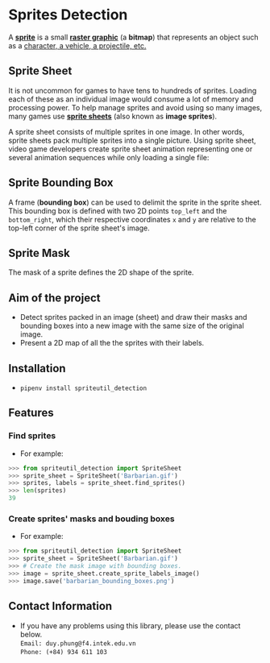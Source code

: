 # Sprites Detection
A [**sprite**](<https://en.wikipedia.org/wiki/Sprite_(computer_graphics)>) is a small [**raster graphic**](https://en.wikipedia.org/wiki/Raster_graphics) (a **bitmap**) that represents an object such as a [character, a vehicle, a projectile, etc.](https://www.youtube.com/watch?v=a1yBP5t-fSA)

## Sprite Sheet

It is not uncommon for games to have tens to hundreds of sprites. Loading each of these as an individual image would consume a lot of memory and processing power. To help manage sprites and avoid using so many images, many games use [**sprite sheets**](https://www.youtube.com/watch?v=crrFUYabm6E) (also known as **image sprites**).

A sprite sheet consists of multiple sprites in one image. In other words, sprite sheets pack multiple sprites into a single picture. Using sprite sheet, video game developers create sprite sheet animation representing one or several animation sequences while only loading a single file:


## Sprite Bounding Box

A frame (**bounding box**) can be used to delimit the sprite in the sprite sheet. This bounding box is defined with two 2D points `top_left` and the `bottom_right`, which their respective coordinates `x` and `y` are relative to the top-left corner of the sprite sheet's image.


## Sprite Mask

The mask of a sprite defines the 2D shape of the sprite. 



## Aim of the project
- Detect sprites packed in an image (sheet) and draw their masks and bounding boxes into a new image with the same size of the original image. <br/>
- Present a 2D map of all the the sprites with their labels. <br/>

## Installation
- `pipenv install spriteutil_detection`

## Features
### Find sprites
- For example: <br/>
```python
>>> from spriteutil_detection import SpriteSheet
>>> sprite_sheet = SpriteSheet('Barbarian.gif')
>>> sprites, labels = sprite_sheet.find_sprites()
>>> len(sprites)
39
```

### Create sprites' masks and bouding boxes
- For example: <br/>
```python
>>> from spriteutil_detection import SpriteSheet
>>> sprite_sheet = SpriteSheet('Barbarian.gif')
>>> # Create the mask image with bounding boxes.
>>> image = sprite_sheet.create_sprite_labels_image()
>>> image.save('barbarian_bounding_boxes.png')
```


## Contact Information
- If you have any problems using this library, please use the contact below. <br/>
`Email: duy.phung@f4.intek.edu.vn` <br/>
`Phone: (+84) 934 611 103`